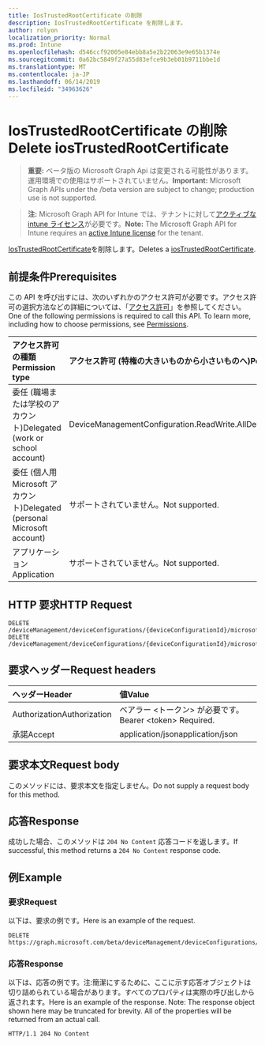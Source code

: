 ```yaml
---
title: IosTrustedRootCertificate の削除
description: IosTrustedRootCertificate を削除します。
author: rolyon
localization_priority: Normal
ms.prod: Intune
ms.openlocfilehash: d546ccf92005e84ebb8a5e2b22063e9e65b1374e
ms.sourcegitcommit: 0a62bc5849f27a55d83efce9b3eb01b9711bbe1d
ms.translationtype: MT
ms.contentlocale: ja-JP
ms.lasthandoff: 06/14/2019
ms.locfileid: "34963626"
---
```

# <a name="delete-iostrustedrootcertificate"></a><span data-ttu-id="1ea2c-103">IosTrustedRootCertificate の削除</span><span class="sxs-lookup"><span data-stu-id="1ea2c-103">Delete iosTrustedRootCertificate</span></span>

> <span data-ttu-id="1ea2c-104">**重要:** ベータ版の Microsoft Graph Api は変更される可能性があります。運用環境での使用はサポートされていません。</span><span class="sxs-lookup"><span data-stu-id="1ea2c-104">**Important:** Microsoft Graph APIs under the /beta version are subject to change; production use is not supported.</span></span>

> <span data-ttu-id="1ea2c-105">**注:** Microsoft Graph API for Intune では、テナントに対して[アクティブな intune ライセンス](https://go.microsoft.com/fwlink/?linkid=839381)が必要です。</span><span class="sxs-lookup"><span data-stu-id="1ea2c-105">**Note:** The Microsoft Graph API for Intune requires an [active Intune license](https://go.microsoft.com/fwlink/?linkid=839381) for the tenant.</span></span>

<span data-ttu-id="1ea2c-106">[IosTrustedRootCertificate](../resources/intune-deviceconfig-iostrustedrootcertificate.md)を削除します。</span><span class="sxs-lookup"><span data-stu-id="1ea2c-106">Deletes a [iosTrustedRootCertificate](../resources/intune-deviceconfig-iostrustedrootcertificate.md).</span></span>

## <a name="prerequisites"></a><span data-ttu-id="1ea2c-107">前提条件</span><span class="sxs-lookup"><span data-stu-id="1ea2c-107">Prerequisites</span></span>
<span data-ttu-id="1ea2c-p101">この API を呼び出すには、次のいずれかのアクセス許可が必要です。アクセス許可の選択方法などの詳細については、「[アクセス許可](/graph/permissions-reference)」を参照してください。</span><span class="sxs-lookup"><span data-stu-id="1ea2c-p101">One of the following permissions is required to call this API. To learn more, including how to choose permissions, see [Permissions](/graph/permissions-reference).</span></span>

|<span data-ttu-id="1ea2c-110">アクセス許可の種類</span><span class="sxs-lookup"><span data-stu-id="1ea2c-110">Permission type</span></span>|<span data-ttu-id="1ea2c-111">アクセス許可 (特権の大きいものから小さいものへ)</span><span class="sxs-lookup"><span data-stu-id="1ea2c-111">Permissions (from most to least privileged)</span></span>|
|:---|:---|
|<span data-ttu-id="1ea2c-112">委任 (職場または学校のアカウント)</span><span class="sxs-lookup"><span data-stu-id="1ea2c-112">Delegated (work or school account)</span></span>|<span data-ttu-id="1ea2c-113">DeviceManagementConfiguration.ReadWrite.All</span><span class="sxs-lookup"><span data-stu-id="1ea2c-113">DeviceManagementConfiguration.ReadWrite.All</span></span>|
|<span data-ttu-id="1ea2c-114">委任 (個人用 Microsoft アカウント)</span><span class="sxs-lookup"><span data-stu-id="1ea2c-114">Delegated (personal Microsoft account)</span></span>|<span data-ttu-id="1ea2c-115">サポートされていません。</span><span class="sxs-lookup"><span data-stu-id="1ea2c-115">Not supported.</span></span>|
|<span data-ttu-id="1ea2c-116">アプリケーション</span><span class="sxs-lookup"><span data-stu-id="1ea2c-116">Application</span></span>|<span data-ttu-id="1ea2c-117">サポートされていません。</span><span class="sxs-lookup"><span data-stu-id="1ea2c-117">Not supported.</span></span>|

## <a name="http-request"></a><span data-ttu-id="1ea2c-118">HTTP 要求</span><span class="sxs-lookup"><span data-stu-id="1ea2c-118">HTTP Request</span></span>
<!-- {
  "blockType": "ignored"
}
-->
``` http
DELETE /deviceManagement/deviceConfigurations/{deviceConfigurationId}/microsoft.graph.iosScepCertificateProfile/rootCertificate
DELETE /deviceManagement/deviceConfigurations/{deviceConfigurationId}/microsoft.graph.iosEnterpriseWiFiConfiguration/rootCertificatesForServerValidation/{iosTrustedRootCertificateId}
```

## <a name="request-headers"></a><span data-ttu-id="1ea2c-119">要求ヘッダー</span><span class="sxs-lookup"><span data-stu-id="1ea2c-119">Request headers</span></span>
|<span data-ttu-id="1ea2c-120">ヘッダー</span><span class="sxs-lookup"><span data-stu-id="1ea2c-120">Header</span></span>|<span data-ttu-id="1ea2c-121">値</span><span class="sxs-lookup"><span data-stu-id="1ea2c-121">Value</span></span>|
|:---|:---|
|<span data-ttu-id="1ea2c-122">Authorization</span><span class="sxs-lookup"><span data-stu-id="1ea2c-122">Authorization</span></span>|<span data-ttu-id="1ea2c-123">ベアラー &lt;トークン&gt; が必要です。</span><span class="sxs-lookup"><span data-stu-id="1ea2c-123">Bearer &lt;token&gt; Required.</span></span>|
|<span data-ttu-id="1ea2c-124">承諾</span><span class="sxs-lookup"><span data-stu-id="1ea2c-124">Accept</span></span>|<span data-ttu-id="1ea2c-125">application/json</span><span class="sxs-lookup"><span data-stu-id="1ea2c-125">application/json</span></span>|

## <a name="request-body"></a><span data-ttu-id="1ea2c-126">要求本文</span><span class="sxs-lookup"><span data-stu-id="1ea2c-126">Request body</span></span>
<span data-ttu-id="1ea2c-127">このメソッドには、要求本文を指定しません。</span><span class="sxs-lookup"><span data-stu-id="1ea2c-127">Do not supply a request body for this method.</span></span>

## <a name="response"></a><span data-ttu-id="1ea2c-128">応答</span><span class="sxs-lookup"><span data-stu-id="1ea2c-128">Response</span></span>
<span data-ttu-id="1ea2c-129">成功した場合、このメソッドは `204 No Content` 応答コードを返します。</span><span class="sxs-lookup"><span data-stu-id="1ea2c-129">If successful, this method returns a `204 No Content` response code.</span></span>

## <a name="example"></a><span data-ttu-id="1ea2c-130">例</span><span class="sxs-lookup"><span data-stu-id="1ea2c-130">Example</span></span>

### <a name="request"></a><span data-ttu-id="1ea2c-131">要求</span><span class="sxs-lookup"><span data-stu-id="1ea2c-131">Request</span></span>
<span data-ttu-id="1ea2c-132">以下は、要求の例です。</span><span class="sxs-lookup"><span data-stu-id="1ea2c-132">Here is an example of the request.</span></span>
``` http
DELETE https://graph.microsoft.com/beta/deviceManagement/deviceConfigurations/{deviceConfigurationId}/microsoft.graph.iosScepCertificateProfile/rootCertificate
```

### <a name="response"></a><span data-ttu-id="1ea2c-133">応答</span><span class="sxs-lookup"><span data-stu-id="1ea2c-133">Response</span></span>
<span data-ttu-id="1ea2c-p102">以下は、応答の例です。注:簡潔にするために、ここに示す応答オブジェクトは切り詰められている場合があります。すべてのプロパティは実際の呼び出しから返されます。</span><span class="sxs-lookup"><span data-stu-id="1ea2c-p102">Here is an example of the response. Note: The response object shown here may be truncated for brevity. All of the properties will be returned from an actual call.</span></span>
``` http
HTTP/1.1 204 No Content
```





